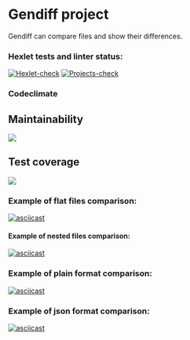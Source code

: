 # Gendiff project

Gendiff can compare files and show their differences.

### Hexlet tests and linter status:

[![Hexlet-check](https://github.com/IgorShayderov/frontend-project-lvl2/workflows/hexlet-check/badge.svg)](https://github.com/IgorShayderov/frontend-project-lvl2/actions)
[![Projects-check](https://github.com/IgorShayderov/frontend-project-lvl2/workflows/projects-check/badge.svg)](https://github.com/IgorShayderov/frontend-project-lvl2/actions)


### Codeclimate

## Maintainability

<a href="https://codeclimate.com/github/IgorShayderov/frontend-project-lvl2/maintainability">
  <img src="https://api.codeclimate.com/v1/badges/3f3ac9a360712d5b73e5/maintainability" />
</a>

## Test coverage

<a href="https://codeclimate.com/github/IgorShayderov/frontend-project-lvl2/test_coverage">
  <img src="https://api.codeclimate.com/v1/badges/3f3ac9a360712d5b73e5/test_coverage" />
</a>

### Example of flat files comparison:
[![asciicast](https://asciinema.org/a/k98KiPdssmsHaQU9WLfYRha63.svg)](https://asciinema.org/a/k98KiPdssmsHaQU9WLfYRha63)

#### Example of nested files comparison:
[![asciicast](https://asciinema.org/a/6csACtwDV2docQrTWQuyUkbA7.svg)](https://asciinema.org/a/6csACtwDV2docQrTWQuyUkbA7)

### Example of plain format comparison:
[![asciicast](https://asciinema.org/a/LrWTKX0O2InTt0Msa5GrnvP7B.svg)](https://asciinema.org/a/LrWTKX0O2InTt0Msa5GrnvP7B)

### Example of json format comparison:
[![asciicast](https://asciinema.org/a/W0kMhupTzIjhDKIPB1ge3Z2tW.svg)](https://asciinema.org/a/W0kMhupTzIjhDKIPB1ge3Z2tW)
